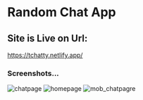 # Random Chat App

## Site is Live on Url:
https://tchatty.netlify.app/

### Screenshots...

![chatpage](https://user-images.githubusercontent.com/87274287/203917670-9a8e244a-c53a-4c7e-b5e9-cd41db6a0519.png)
![homepage](https://user-images.githubusercontent.com/87274287/203917678-47c8c57b-cad0-444f-9485-48e8f609a5db.png)
![mob_chatpagre](https://user-images.githubusercontent.com/87274287/203917680-7e13f8ad-9fbe-4c0e-9c52-b6738d85107e.png)
